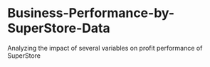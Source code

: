 # Business-Performance-by-SuperStore-Data
Analyzing the impact of several variables on profit performance of SuperStore 
